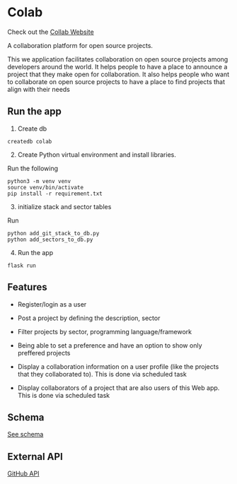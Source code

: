 # Colab

Check out the [Collab Website](https://collabk.herokuapp.com/)

A collaboration platform for open source projects.

This we application facilitates collaboration on open source projects among developers around the world.
It helps people to have a place to announce a project that they make open for collaboration. It also helps people who want to collaborate on open source projects to have a place to find projects that align with their needs

## Run the app

1. Create db

`createdb colab`


2. Create Python virtual environment and install libraries.

Run the following

```
python3 -m venv venv
source venv/bin/activate
pip install -r requirement.txt 
```

3. initialize stack and sector tables

Run

```
python add_git_stack_to_db.py
python add_sectors_to_db.py
```

4. Run the app

`flask run`



## Features 

- Register/login as a user

- Post a project by defining the description, sector

- Filter projects by sector, programming language/framework

- Being able to set a preference and have an option to show only preffered projects

- Display a collaboration information on a user profile (like the projects that they collaborated to). This is done via scheduled task

- Display collaborators of a project that are also users of this Web app. This is done via scheduled task


## Schema

[See schema](https://dbdiagram.io/d/624c4d07d043196e39fd1b67)


## External API

[GitHub API](https://docs.github.com/en/rest)


